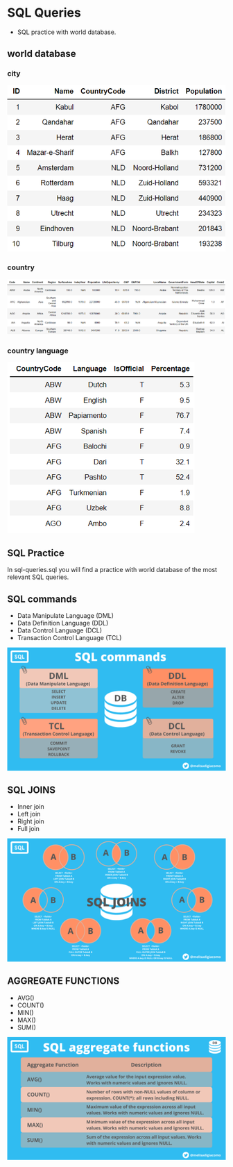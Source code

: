 # SQL Queries
* SQL practice with world database.  


## world database

### **city**  
![city](images/city.png)  


### **country**  
![country](images/country.png)  


### **country language**  
![countrylanguage](images/countrylanguage.png)  


## SQL Practice
In sql-queries.sql you will find a practice with world database of the most relevant SQL queries.


## SQL commands
* Data Manipulate Language (DML)
* Data Definition Language (DDL)
* Data Control Language (DCL)
* Transaction Control Language (TCL)  

![SQL](images/SQLcommands.png)  


## SQL JOINS
* Inner join
* Left join
* Right join
* Full join  

![SQL](images/SQLJOINS.png)  


## AGGREGATE FUNCTIONS
* AVG()
* COUNT()
* MIN()
* MAX()
* SUM()   

![SQL](images/AggregateFunctions.png) 